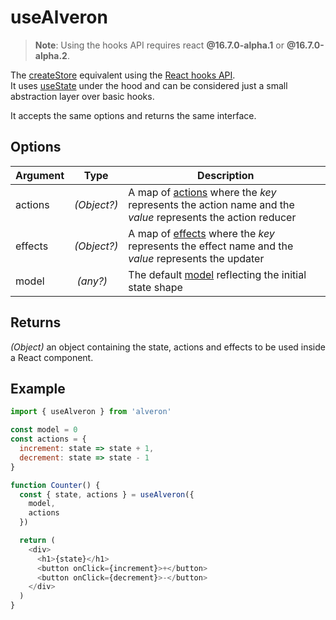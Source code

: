 # useAlveron


> **Note**: Using the hooks API requires react **@16.7.0-alpha.1** or **@16.7.0-alpha.2**.


The [createStore](createStore.md) equivalent using the [React hooks API](https://reactjs.org/docs/hooks-intro.html).    
It uses [useState](https://reactjs.org/docs/hooks-state.html) under the hood and can be considered just a small abstraction layer over basic hooks.    

It accepts the same options and returns the same interface. 

## Options
| Argument | Type | Description |
| -------- | ---- | ----------- |
| actions | *(Object?)* | A map of [actions](../concepts/Actions.md) where the *key* represents the action name and the *value* represents the action reducer |
| effects | *(Object?)* | A map of [effects](../concepts/Effects.md) where the *key* represents the effect name and the *value* represents the updater |
| model | *(any?)* | The default [model](../concepts/Model.md) reflecting the initial state shape |

## Returns
*(Object)* an object containing the state, actions and effects to be used inside a React component.

## Example
```javascript
import { useAlveron } from 'alveron'

const model = 0
const actions = {
  increment: state => state + 1,
  decrement: state => state - 1
}

function Counter() {
  const { state, actions } = useAlveron({ 
    model, 
    actions 
  })

  return (
    <div>
      <h1>{state}</h1>
      <button onClick={increment}>+</button>
      <button onClick={decrement}>-</button>
    </div>
  )
}
```